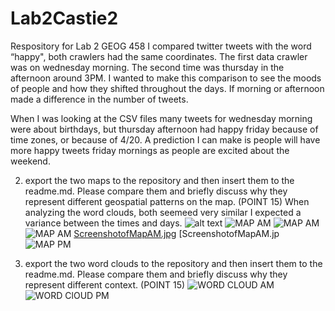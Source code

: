 # Lab2Castie2
Respository for Lab 2 GEOG 458
I compared twitter tweets with the word “happy", both crawlers had the same coordinates.
The first data crawler was on wednesday morning.
The second time was thursday in the afternoon around 3PM. I wanted to make this comparison to see the moods of
people and how they shifted throughout the days. If morning or afternoon made a difference in
the number of tweets.

When I was looking at the CSV files many tweets for wednesday morning were about birthdays, but thursday afternoon
had happy friday because of time zones, or because of 4/20.
A prediction I can make is people will have more happy tweets friday mornings as people are excited about the weekend.


2. export the two maps to the repository and then insert them to the readme.md. Please compare them and briefly discuss why they represent different geospatial patterns on the map. (POINT 15)
When analyzing the word clouds, both seemeed very similar I expected a variance between the times and days.
![alt text](https://github.com/Castie2/Lab2Castie2/main/img/ScreenshotofMapAM.jpg?raw=true)
![MAP AM](http://img/ScreenshotofMapAM.jpg)
![MAP AM](main/img/ScreenshotofMapAM.jpg)
![MAP AM](/main/img/ScreenshotofMapAM.jpg)
[ScreenshotofMapAM.jpg](Lab2Castie2/img/ScreenshotofMapAM.jpg)
[ScreenshotofMapAM.jp
![MAP PM](http://img/ScreenshotofMapPM.jpg)

3. export the two word clouds to the repository and then insert them to the readme.md. Please compare them and briefly discuss why they represent different context. (POINT 15)
![WORD CLOUD AM](http://img/img.png)
![WORD ClOUD PM](http://img/img.png)




